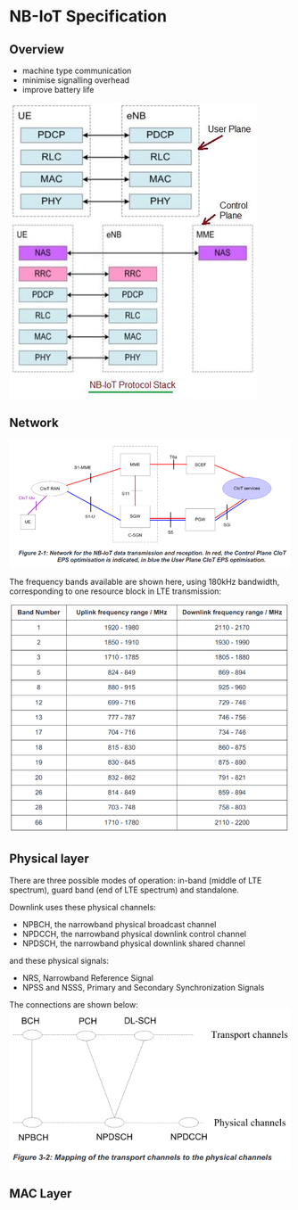 # NB-IoT Specification

## Overview
- machine type communication
- minimise signalling overhead
- improve battery life

![](images/NB-IoT-Protocol-Stack.jpg)

## Network
![](images/nbiot_use_case.png)

The frequency bands available are shown here, using 180kHz bandwidth, corresponding to one resource block in LTE transmission:

![](images/freq_bands.png)

## Physical layer
There are three possible modes of operation: in-band (middle of LTE spectrum), guard band (end of LTE spectrum) and standalone. 

Downlink uses these physical channels:
- NPBCH, the narrowband physical broadcast channel
- NPDCCH, the narrowband physical downlink control channel
- NPDSCH, the narrowband physical downlink shared channel

and these physical signals:
- NRS, Narrowband Reference Signal
- NPSS and NSSS, Primary and Secondary Synchronization Signals

The connections are shown below:
![](images/channels.png)

## MAC Layer